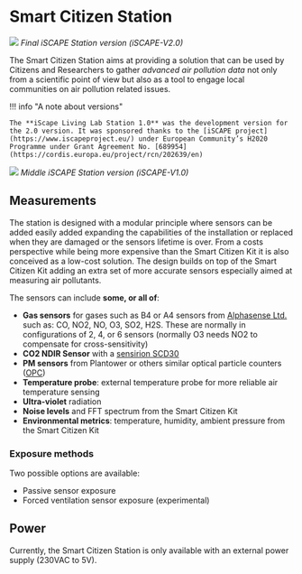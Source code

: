 Smart Citizen Station
==================

![](https://i.imgur.com/CiFikz8.jpg)
_Final iSCAPE Station version (iSCAPE-V2.0)_

The Smart Citizen Station aims at providing a solution that can be used by Citizens and Researchers to gather _advanced air pollution data_ not only from a scientific point of view but also as a tool to engage local communities on air pollution related issues.

!!! info "A note about versions"

    The **iScape Living Lab Station 1.0** was the development version for the 2.0 version. It was sponsored thanks to the [iSCAPE project](https://www.iscapeproject.eu/) under European Community’s H2020 Programme under Grant Agreement No. [689954](https://cordis.europa.eu/project/rcn/202639/en)

![](https://i.imgur.com/QB5P4r9.jpg)
_Middle iSCAPE Station version (iSCAPE-V1.0)_

## Measurements

The station is designed with a modular principle where sensors can be added easily added expanding the capabilities of the installation or replaced when they are damaged or the sensors lifetime is over. From a costs perspective while being more expensive than the Smart Citizen Kit it is also conceived as a low-cost solution. The design builds on top of the Smart Citizen Kit adding an extra set of more accurate sensors especially aimed at measuring air pollutants. 

The sensors can include **some, or all of**:

- **Gas sensors** for gases such as B4 or A4 sensors from [Alphasense Ltd.](http://www.alphasense.com/index.php/air/) such as: CO, NO2, NO, O3, SO2, H2S. These are normally in configurations of 2, 4, or 6 sensors (normally O3 needs NO2 to compensate for cross-sensitivity)
- **CO2 NDIR Sensor** with a [sensirion SCD30](https://www.sensirion.com/en/environmental-sensors/carbon-dioxide-sensors/carbon-dioxide-sensors-co2/)
- **PM sensors** from Plantower or others similar optical particle counters ([OPC](https://en.wikipedia.org/wiki/Particle_counter#Optical_counting))
- **Temperature probe**: external temperature probe for more reliable air temperature sensing
- **Ultra-violet** radiation
- **Noise levels** and FFT spectrum from the Smart Citizen Kit
- **Environmental metrics**: temperature, humidity, ambient pressure from the Smart Citizen Kit

### Exposure methods

Two possible options are available:

- Passive sensor exposure
- Forced ventilation sensor exposure (experimental)

## Power

Currently, the Smart Citizen Station is only available with an external power supply (230VAC to 5V).
